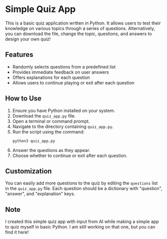 
# Simple Quiz App 

This is a basic quiz application written in Python. It allows users to test their knowledge on various topics through a series of questions.
Alternatively, you can download the file, change the topic, questions, and answers to design your own quiz!

## Features

- Randomly selects questions from a predefined list
- Provides immediate feedback on user answers
- Offers explanations for each question
- Allows users to continue playing or exit after each question

## How to Use

1. Ensure you have Python installed on your system.
2. Download the `quiz_app.py` file.
3. Open a terminal or command prompt.
4. Navigate to the directory containing `quiz_app.py`.
5. Run the script using the command:
   ```
   python3 quiz_app.py
   ```
6. Answer the questions as they appear.
7. Choose whether to continue or exit after each question.

## Customization

You can easily add more questions to the quiz by editing the `questions` list in the `quiz_app.py` file. Each question should be a dictionary with "question", "answer", and "explanation" keys.

## Note

I created this simple quiz app with input from AI while making a simple app to quiz myself in basic Python. I am still working on that one, but you can find it here!
